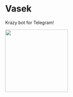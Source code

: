 # Vasek

Krazy bot for Telegram!

<p>
  <img src="https://github.com/5aboteur/Third-Reich-Secrets/blob/master/Vasek/vasek.png" width="200"/>
</p>
